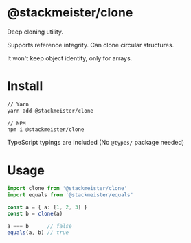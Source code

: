 @stackmeister/clone
===================

Deep cloning utility.

Supports reference integrity. Can clone circular structures.

It won't keep object identity, only for arrays.

Install
=======

```bash
// Yarn
yarn add @stackmeister/clone

// NPM
npm i @stackmeister/clone
```

TypeScript typings are included (No `@types/` package needed)

Usage
=====

```ts
import clone from '@stackmeister/clone'
import equals from '@stackmeister/equals'

const a = { a: [1, 2, 3] }
const b = clone(a)

a === b      // false
equals(a, b) // true
```
